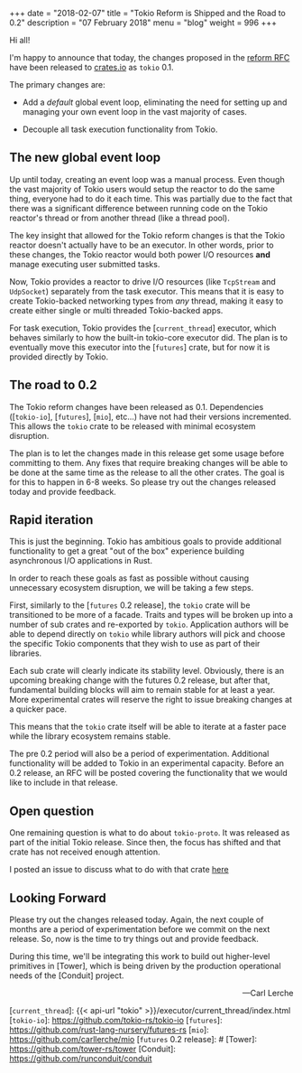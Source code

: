 +++
date = "2018-02-07"
title = "Tokio Reform is Shipped and the Road to 0.2"
description = "07 February 2018"
menu = "blog"
weight = 996
+++

Hi all!

I'm happy to announce that today, the changes proposed in the [reform RFC] have
been released to [crates.io] as `tokio` 0.1.

The primary changes are:

* Add a *default* global event loop, eliminating the need for setting up and
  managing your own event loop in the vast majority of cases.

* Decouple all task execution functionality from Tokio.

## The new global event loop

Up until today, creating an event loop was a manual process. Even though the
vast majority of Tokio users would setup the reactor to do the same thing,
everyone had to do it each time. This was partially due to the fact that there
was a significant difference between running code on the Tokio reactor's thread
or from another thread (like a thread pool).

The key insight that allowed for the Tokio reform changes is that the Tokio
reactor doesn't actually have to be an executor. In other words, prior to these
changes, the Tokio reactor would both power I/O resources **and** manage
executing user submitted tasks.

Now, Tokio provides a reactor to drive I/O resources (like `TcpStream` and
`UdpSocket`) separately from the task executor. This means that it is easy to
create Tokio-backed networking types from *any* thread, making it easy to create
either single or multi threaded Tokio-backed apps.

For task execution, Tokio provides the [`current_thread`] executor, which
behaves similarly to how the built-in tokio-core executor did. The plan is to
eventually move this executor into the [`futures`] crate, but for now it is
provided directly by Tokio.

## The road to 0.2

The Tokio reform changes have been released as 0.1. Dependencies ([`tokio-io`],
[`futures`], [`mio`], etc...) have not had their versions incremented. This
allows the `tokio` crate to be released with minimal ecosystem disruption.

The plan is to let the changes made in this release get some usage before
committing to them. Any fixes that require breaking changes will be able to be
done at the same time as the release to all the other crates. The goal is for
this to happen in 6-8 weeks. So please try out the changes released today and
provide feedback.

## Rapid iteration

This is just the beginning. Tokio has ambitious goals to provide additional
functionality to get a great "out of the box" experience building asynchronous
I/O applications in Rust.

In order to reach these goals as fast as possible without causing unnecessary
ecosystem disruption, we will be taking a few steps.

First, similarly to the [`futures` 0.2 release], the `tokio` crate will be
transitioned to be more of a facade. Traits and types will be broken up into a
number of sub crates and re-exported by `tokio`. Application authors will be
able to depend directly on `tokio` while library authors will pick and choose
the specific Tokio components that they wish to use as part of their libraries.

Each sub crate will clearly indicate its stability level. Obviously, there is an
upcoming breaking change with the futures 0.2 release, but after that,
fundamental building blocks will aim to remain stable for at least a year. More
experimental crates will reserve the right to issue breaking changes at a
quicker pace.

This means that the `tokio` crate itself will be able to iterate at a faster
pace while the library ecosystem remains stable.

The pre 0.2 period will also be a period of experimentation. Additional
functionality will be added to Tokio in an experimental capacity. Before an 0.2
release, an RFC will be posted covering the functionality that we would like to
include in that release.

## Open question

One remaining question is what to do about `tokio-proto`. It was released as
part of the initial Tokio release. Since then, the focus has shifted and that
crate has not received enough attention.

I posted an issue to discuss what to do with that crate
[here](https://github.com/tokio-rs/tokio/issues/118)

## Looking Forward

Please try out the changes released today. Again, the next couple of months are a period
of experimentation before we commit on the next release. So, now is the time to try things
out and provide feedback.

During this time, we'll be integrating this work to build out higher-level
primitives in [Tower], which is being driven by the production operational needs
of the [Conduit] project.

<div style="text-align:right">&mdash;Carl Lerche</div>

[reform RFC]: https://github.com/tokio-rs/tokio-rfcs/blob/master/text/0001-tokio-reform.md
[crates.io]: https://crates.io/crates/tokio
[`current_thread`]: {{< api-url "tokio" >}}/executor/current_thread/index.html
[`tokio-io`]: https://github.com/tokio-rs/tokio-io
[`futures`]: https://github.com/rust-lang-nursery/futures-rs
[`mio`]: https://github.com/carllerche/mio
[`futures` 0.2 release]: #
[Tower]: https://github.com/tower-rs/tower
[Conduit]: https://github.com/runconduit/conduit
